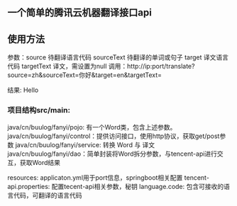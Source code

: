 
##  一个简单的腾讯云机器翻译接口api
## 使用方法
   参数：source 待翻译语言代码
         sourceText 待翻译的单词或句子
         target 译文语言代码
         targetText 译文，需设置为null
   调用：http://ip:port/translate?source=zh&sourceText=你好&target=en&targetText=
   
   结果: Hello
### 项目结构src/main:
   java/cn/buulog/fanyi/pojo: 有一个Word类，包含上述参数。
   java/cn/buulog/fanyi/control：提供访问接口，使用http协议，获取get/post参数
   java/cn/buulog/fanyi/service: 转换 Word 与 译文
   java/cn/buulog/fanyi/dao：简单封装将Word拆分参数，与tencent-api进行交互，获取Word结果
   
   resources:
      applicaton.yml用于port信息，springboot相关配置
      tencent-api.properties: 配置tecent-api相关参数，秘钥
      language.code: 包含可接收的语言代码，可翻译的语言代码
